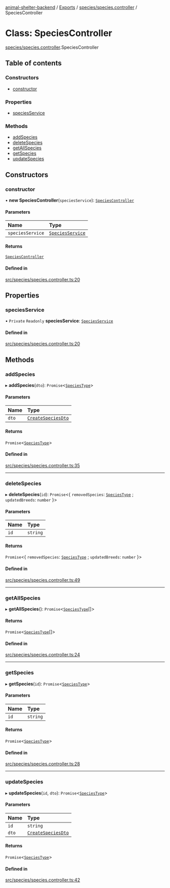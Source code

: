 [animal-shelter-backend](../README.md) / [Exports](../modules.md) / [species/species.controller](../modules/species_species_controller.md) / SpeciesController

# Class: SpeciesController

[species/species.controller](../modules/species_species_controller.md).SpeciesController

## Table of contents

### Constructors

- [constructor](species_species_controller.SpeciesController.md#constructor)

### Properties

- [speciesService](species_species_controller.SpeciesController.md#speciesservice)

### Methods

- [addSpecies](species_species_controller.SpeciesController.md#addspecies)
- [deleteSpecies](species_species_controller.SpeciesController.md#deletespecies)
- [getAllSpecies](species_species_controller.SpeciesController.md#getallspecies)
- [getSpecies](species_species_controller.SpeciesController.md#getspecies)
- [updateSpecies](species_species_controller.SpeciesController.md#updatespecies)

## Constructors

### constructor

• **new SpeciesController**(`speciesService`): [`SpeciesController`](species_species_controller.SpeciesController.md)

#### Parameters

| Name | Type |
| :------ | :------ |
| `speciesService` | [`SpeciesService`](species_species_service.SpeciesService.md) |

#### Returns

[`SpeciesController`](species_species_controller.SpeciesController.md)

#### Defined in

[src/species/species.controller.ts:20](https://github.com/B4LiN7/animal-shelter-backend/blob/5a6ce9f/src/species/species.controller.ts#L20)

## Properties

### speciesService

• `Private` `Readonly` **speciesService**: [`SpeciesService`](species_species_service.SpeciesService.md)

#### Defined in

[src/species/species.controller.ts:20](https://github.com/B4LiN7/animal-shelter-backend/blob/5a6ce9f/src/species/species.controller.ts#L20)

## Methods

### addSpecies

▸ **addSpecies**(`dto`): `Promise`\<[`SpeciesType`](../interfaces/species_type_species_type.SpeciesType.md)\>

#### Parameters

| Name | Type |
| :------ | :------ |
| `dto` | [`CreateSpeciesDto`](species_dto_create_species_dto.CreateSpeciesDto.md) |

#### Returns

`Promise`\<[`SpeciesType`](../interfaces/species_type_species_type.SpeciesType.md)\>

#### Defined in

[src/species/species.controller.ts:35](https://github.com/B4LiN7/animal-shelter-backend/blob/5a6ce9f/src/species/species.controller.ts#L35)

___

### deleteSpecies

▸ **deleteSpecies**(`id`): `Promise`\<\{ `removedSpecies`: [`SpeciesType`](../interfaces/species_type_species_type.SpeciesType.md) ; `updatedBreeds`: `number`  }\>

#### Parameters

| Name | Type |
| :------ | :------ |
| `id` | `string` |

#### Returns

`Promise`\<\{ `removedSpecies`: [`SpeciesType`](../interfaces/species_type_species_type.SpeciesType.md) ; `updatedBreeds`: `number`  }\>

#### Defined in

[src/species/species.controller.ts:49](https://github.com/B4LiN7/animal-shelter-backend/blob/5a6ce9f/src/species/species.controller.ts#L49)

___

### getAllSpecies

▸ **getAllSpecies**(): `Promise`\<[`SpeciesType`](../interfaces/species_type_species_type.SpeciesType.md)[]\>

#### Returns

`Promise`\<[`SpeciesType`](../interfaces/species_type_species_type.SpeciesType.md)[]\>

#### Defined in

[src/species/species.controller.ts:24](https://github.com/B4LiN7/animal-shelter-backend/blob/5a6ce9f/src/species/species.controller.ts#L24)

___

### getSpecies

▸ **getSpecies**(`id`): `Promise`\<[`SpeciesType`](../interfaces/species_type_species_type.SpeciesType.md)\>

#### Parameters

| Name | Type |
| :------ | :------ |
| `id` | `string` |

#### Returns

`Promise`\<[`SpeciesType`](../interfaces/species_type_species_type.SpeciesType.md)\>

#### Defined in

[src/species/species.controller.ts:28](https://github.com/B4LiN7/animal-shelter-backend/blob/5a6ce9f/src/species/species.controller.ts#L28)

___

### updateSpecies

▸ **updateSpecies**(`id`, `dto`): `Promise`\<[`SpeciesType`](../interfaces/species_type_species_type.SpeciesType.md)\>

#### Parameters

| Name | Type |
| :------ | :------ |
| `id` | `string` |
| `dto` | [`CreateSpeciesDto`](species_dto_create_species_dto.CreateSpeciesDto.md) |

#### Returns

`Promise`\<[`SpeciesType`](../interfaces/species_type_species_type.SpeciesType.md)\>

#### Defined in

[src/species/species.controller.ts:42](https://github.com/B4LiN7/animal-shelter-backend/blob/5a6ce9f/src/species/species.controller.ts#L42)
